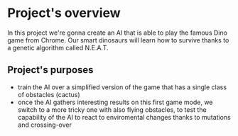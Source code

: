 # Project's overview

In this project we're gonna create an AI that is able to play the famous Dino game from Chrome. Our smart dinosaurs will learn how to survive thanks to a genetic algorithm called N.E.A.T.

## Project's purposes

- train the AI over a simplified version of the game that has a single class of obstacles (cactus)
- once the AI gathers interesting results on this first game mode, we switch to a more tricky one with also flying obstacles, to test the capability of the AI to react to enviromental changes thanks to mutations and crossing-over